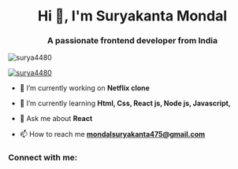 <h1 align="center">Hi 👋, I'm Suryakanta Mondal</h1>
<h3 align="center">A passionate frontend developer from India</h3>

<p align="left"> <img src="https://komarev.com/ghpvc/?username=surya4480&label=Profile%20views&color=0e75b6&style=flat" alt="surya4480" /> </p>

<p align="left"> <a href="https://github.com/ryo-ma/github-profile-trophy"><img src="https://github-profile-trophy.vercel.app/?username=surya4480" alt="surya4480" /></a> </p>

- 🔭 I’m currently working on **Netflix clone**

- 🌱 I’m currently learning **Html, Css, React js, Node js, Javascript,**

- 💬 Ask me about **React**

- 📫 How to reach me **mondalsuryakanta475@gmail.com**

<h3 align="left">Connect with me:</h3>
<p align="left">
</p>

